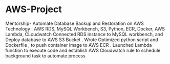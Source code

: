 # AWS-Project
Mentorship- Automate Database Backup and Restoration on AWS
Technology : AWS RDS, MySQL Workbench, S3, Python, ECR, Docker,
             AWS Lambda, CLoudwatch
Connected RDS instance to MySQL workbench, and Deploy database to AWS S3 Bucket .
Wrote Optimized python script and Dockerfile , to push container image to AWS ECR .
Launched Lambda function to execute code and establish AWS Cloudwatch rule to schedule background task to automate process
